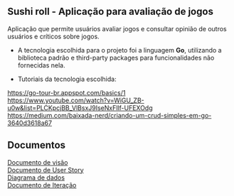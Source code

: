 ## Sushi roll - Aplicação para avaliação de jogos

Aplicação que permite usuários avaliar jogos e consultar opinião de outros usuários e críticos sobre jogos.

* A tecnologia escolhida para o projeto foi a linguagem **Go**, utilizando a biblioteca padrão e third-party packages 
para funcionalidades não fornecidas nela.

* Tutoriais da tecnologia escolhida:

https://go-tour-br.appspot.com/basics/1  
https://www.youtube.com/watch?v=WiGU_ZB-u0w&list=PLCKpcjBB_VlBsxJ9IseNxFllf-UFEXOdg  
https://medium.com/baixada-nerd/criando-um-crud-simples-em-go-3640d3618a67  


## Documentos

[Documento de visão](https://github.com/felipedavid/sushi_roll/blob/main/docs/documento_visao.md)<br/>
[Documento de User Story](https://github.com/felipedavid/sushi_roll/blob/main/docs/documento_use_story.md)<br/>
[Diagrama de dados](https://github.com/felipedavid/sushi_roll/blob/main/docs/modelo_de_dados.md)<br/>
[Documento de Iteração](https://github.com/felipedavid/sushi_roll/blob/main/docs/iteracao.md)<br/>